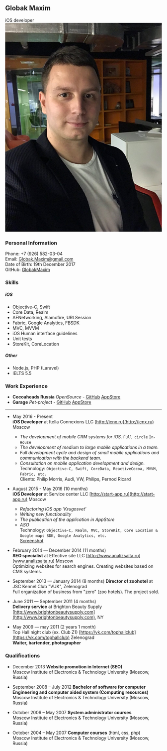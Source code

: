 ## Globak Maxim
iOS developer
![photo](./photo.jpg)

### Personal Information
Phone: +7 (926) 582-03-04  
Email: [Globak.Maxim@gmail.com](mailto:globak.maxim@gmail.com)  
Date of Birth: 19th December 2017  
GitHub: [GlobakMaxim](https://github.com/GlobakMaxim)  

### Skills
##### iOS
  - Objective-C, Swift
  - Core Data, Realm
  - AFNetworking, Alamofire, URLSession
  - Fabric, Google Analytics, FBSDK
  - MVC, MVVM
  - iOS Human interface guidelines
  - Unit tests
  - StoreKit, CoreLocation
##### Other
  - Node.js, PHP (Laravel)
  - IELTS 5.5

### Work Experience

* **Cocoaheads Russia** *OpenSource* - [GitHub](https://github.com/cocoaheadsru/application) [AppStore](https://itunes.apple.com/ru/app/cocoaheads-russia/id1257534277?mt=8)
* **Garage** *Pet-project* - [GitHub](https://github.com/GlobakMaxim/GearApp) [AppStore](https://itunes.apple.com/ru/app/garage-mobile-service-book/id1293507369?mt=8)

---

* May 2016 - Present  
**iOS Developer** at Itella Connexions LLC [http://icnx.ru](http://icnx.ru) Moscow  
	- *The development of mobile CRM systems for iOS.* `Full circle` `In-House`
	- *The development of medium to large mobile applications in a team.*
	- *Full development cycle and design of small mobile applications and communication with the backend team.*
	- *Consultation on mobile application development and design.*  
Technology: `Objective-C, Swift, CoreData, ReactiveCocoa, MVVM, Fabric, etc.`  
Clients: Philip Morris, Audi, VW, Philips, Pernod Ricard

* August 2015 - May 2016 (10 months)  
**iOS Developer** at Service center LLC [http://start-app.ru](http://start-app.ru) Moscow  
    - *Refactoring iOS app 'Krugosvet'*
    - *Writing new functionality*
    - *The publication of the application in AppStore*
    - *ASO*  
Technology: `Objective-C, Realm, MVC, StoreKit, Core Location & Google maps SDK, Google Analytics, etc.`  
[Screenshot]()

* February 2014 — December 2014 (11 months)  
**SEO specialist** at Effective site LLC [http://www.analizsaita.ru](www.analizsaita.ru) Moscow   
Optimizing websites for search engines. Creating websites based on CMS systems.

* September 2013 — January 2014 (8 months)
**Director of zoohotel** at JSC Kennel Club "VUK", Zelenograd  
Full organization of business from "zero" (zoo hotels). The project sold.

* June 2011 — September 2011 (4 months)  
**Delivery service** at Brighton Beauty Supply [http://www.brightonbeautysupply.com](http://www.brightonbeautysupply.com), NY  

* May 2009 — may 2011 (2 years 1 month)  
Top Hall night club (ex. Club Z1) [https://vk.com/tophallclub](https://vk.com/tophallclub) Zelenograd  
**Waiter, bartender, photographer**  

### Qualifications
* December 2013 **Website promotion in Internet (SEO)**  
Moscow Institute of Electronics & Technology University (Moscow, Russia)

* September 2008 – July 2012 **Bachelor of software for computer Engineering and computer aided system (Computing resources)**  
Moscow Institute of Electronics & Technology University (Moscow, Russia)

* October 2006 – May 2007 **System administrator courses**  
Moscow Institute of Electronics & Technology University (Moscow, Russia)

* October 2004 – May 2007 **Computer courses** (html, css, php)  
Moscow Institute of Electronics & Technology University (Moscow, Russia)
